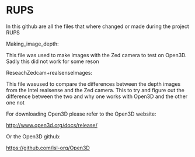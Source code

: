 # RUPS
In this github are all the files that where changed or made during the project RUPS

Making_image_depth:

This file was used to make images with the Zed camera to test on Open3D.
Sadly this did not work for some reson

ReseachZedcam+realsenseImages:

This file wasused to compare the differences between the depth images from the Intel realsense and the Zed camera.
This to try and figure out the difference between the two and why one works with Open3D and the other one not

For downloading Open3D please refer to the Open3D website:

http://www.open3d.org/docs/release/

Or the Open3D github:

https://github.com/isl-org/Open3D
